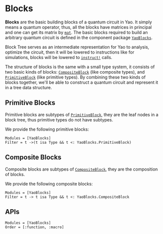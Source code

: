 # Blocks

**Blocks** are the basic building blocks of a quantum circuit in Yao.
It simply means a quantum operator, thus, all the blocks have matrices in principal and one can get its matrix by [`mat`](@ref). The basic blocks required to build an arbitrary quantum circuit is defined in the component package [`YaoBlocks`](@ref).

Block Tree serves as an intermediate representation for Yao to analysis, optimize the circuit, then it will be lowered to instructions like for simulations, blocks will be lowered to [`instruct!`](@ref) calls.

The structure of blocks is the same with a small type system, it consists of two basic kinds of blocks: [`CompositeBlock`](@ref) (like composite types), and [`PrimitiveBlock`](@ref) (like primitive types). By combining these two kinds of blocks together, we'll be able to
construct a quantum circuit and represent it in a tree data structure.

## Primitive Blocks

Primitive blocks are subtypes of [`PrimitiveBlock`](@ref), they are the leaf nodes in a block tree, thus primitive types do not have subtypes.

We provide the following primitive blocks:

```@autodocs
Modules = [YaoBlocks]
Filter = t ->(t isa Type && t <: YaoBlocks.PrimitiveBlock)
```

## Composite Blocks

Composite blocks are subtypes of [`CompositeBlock`](@ref), they are the composition of blocks.

We provide the following composite blocks:

```@autodocs
Modules = [YaoBlocks]
Filter = t -> t isa Type && t <: YaoBlocks.CompositeBlock
```

## APIs

```@autodocs
Modules = [YaoBlocks]
Order = [:function, :macro]
```
